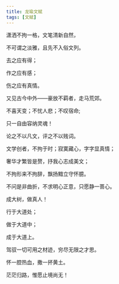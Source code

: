 ```yaml
---
title: 龙瑜文赋
tags: [文赋]
---
```


潇洒不拘一格，文笔清新自然，

不可谓之淡雅，且先不入俗文列。

去之应有得；

作之应有感；

伤之应有真情。

又见古今中外——豪放不羁者，走马荒郊。

不喜天变；不忧人悲；不叹宿命;

只一自由容纳灵魂！

论之不以凡文，评之不以贱词。

文学创者，不拘于时；寂寞藏心，字字显真情；

奢华才繁皆是赘，抒我心志成美文；

不拘形来不拘辞，飘扬黯立守怀臆。

不问是非曲折，不求明心正意，只愿静一菩心。

成大树，做真人！

行于大道处；

做于大道中；

成于大道上。

驾驭一切可用之材迹，穷尽无限之才思。

怀一腔热血，撒一抔黄土。

茫茫归路，惟愿止境尚无！
